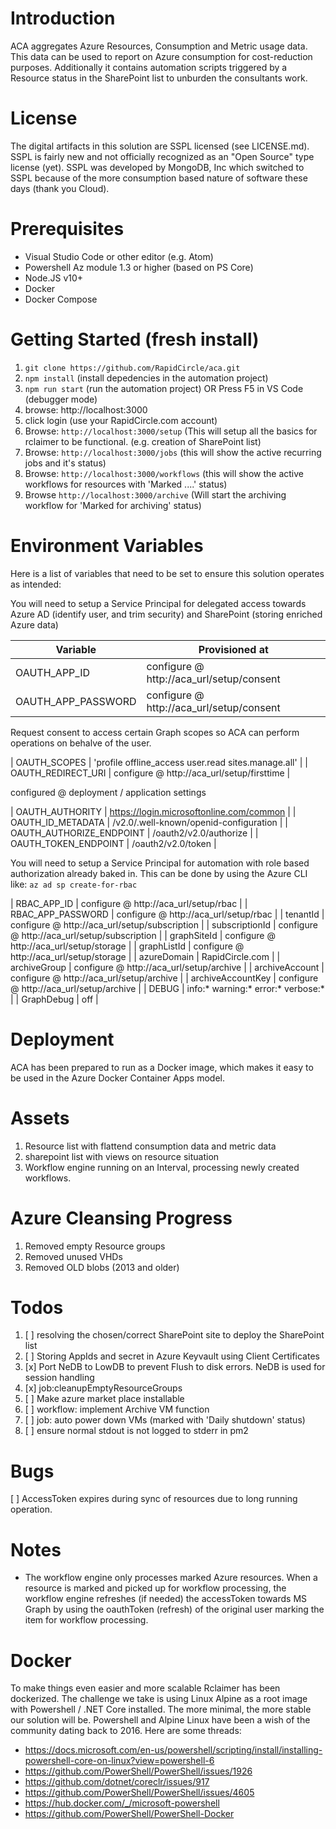 # Introduction 
ACA aggregates Azure Resources, Consumption and Metric usage data. This data can be used to report on Azure consumption for cost-reduction purposes. Additionally it contains automation scripts triggered by a Resource status in the SharePoint list to unburden the consultants work.

# License
The digital artifacts in this solution are SSPL licensed (see LICENSE.md). SSPL is fairly new and not officially recognized as an "Open Source" type license (yet). SSPL was developed by MongoDB, Inc which switched to SSPL because of
the more consumption based nature of software these days (thank you Cloud).

# Prerequisites
* Visual Studio Code or other editor (e.g. Atom)
* Powershell Az module 1.3 or higher (based on PS Core)
* Node.JS v10+
* Docker
* Docker Compose

# Getting Started (fresh install)
1. ```git clone https://github.com/RapidCircle/aca.git```
2. ```npm install``` (install depedencies in the automation project)
3. ```npm run start``` (run the automation project)   OR   Press F5 in VS Code (debugger mode)
4. browse: http://localhost:3000
5. click login (use your RapidCircle.com account)
6. Browse: ```http://localhost:3000/setup``` (This will setup all the basics for rclaimer to be functional. (e.g. creation of SharePoint list)
7. Browse: ```http://localhost:3000/jobs``` (this will show the active recurring jobs and it's status)
8. Browse: ```http://localhost:3000/workflows``` (this will show the active workflows for resources with 'Marked ....' status)
9. Browse ```http://localhost:3000/archive``` (Will start the archiving workflow for 'Marked for archiving' status)

# Environment Variables
Here is a list of variables that need to be set to ensure this solution operates as intended:

You will need to setup a Service Principal for delegated access towards Azure AD (identify user, and trim security) and SharePoint (storing enriched Azure data)

| Variable | Provisioned at |
| --- | --- |
| OAUTH_APP_ID | configure @ http://aca_url/setup/consent |
| OAUTH_APP_PASSWORD |configure @ http://aca_url/setup/consent |

Request consent to access certain Graph scopes so ACA can perform operations on behalve of the user.

| OAUTH_SCOPES | 'profile offline_access user.read sites.manage.all' |
| OAUTH_REDIRECT_URI | configure @ http://aca_url/setup/firsttime |

configured @ deployment / application settings

| OAUTH_AUTHORITY | https://login.microsoftonline.com/common | 
| OAUTH_ID_METADATA | /v2.0/.well-known/openid-configuration | 
| OAUTH_AUTHORIZE_ENDPOINT  | /oauth2/v2.0/authorize | 
| OAUTH_TOKEN_ENDPOINT | /oauth2/v2.0/token |

You will need to setup a Service Principal for automation with role based authorization already baked in. This can be done by using the Azure CLI like:
```az ad sp create-for-rbac```

| RBAC_APP_ID | configure @ http://aca_url/setup/rbac |
| RBAC_APP_PASSWORD | configure @ http://aca_url/setup/rbac |
| tenantId | configure @ http://aca_url/setup/subscription |
| subscriptionId | configure @ http://aca_url/setup/subscription |
| graphSiteId | configure @ http://aca_url/setup/storage |
| graphListId  | configure @ http://aca_url/setup/storage |
| azureDomain | RapidCircle.com |
| archiveGroup | configure @ http://aca_url/setup/archive |
| archiveAccount | configure @ http://aca_url/setup/archive |
| archiveAccountKey | configure @ http://aca_url/setup/archive |
| DEBUG | info:* warning:* error:* verbose:* |
| GraphDebug | off |

# Deployment
ACA has been prepared to run as a Docker image, which makes it easy to be used in the Azure Docker Container Apps model.

# Assets
1. Resource list with flattend consumption data and metric data
2. sharepoint list with views on resource situation
3. Workflow engine running on an Interval, processing newly created workflows. 

# Azure Cleansing Progress
1. Removed empty Resource groups
2. Removed unused VHDs
3. Removed OLD blobs (2013 and older)

# Todos
1. [ ] resolving the chosen/correct SharePoint site to deploy the SharePoint list
2. [ ] Storing AppIds and secret in Azure Keyvault using Client Certificates
3. [x] Port NeDB to LowDB to prevent Flush to disk errors. NeDB is used for session handling  
4. [x] job:cleanupEmptyResourceGroups
5. [ ] Make azure market place installable
6. [ ] workflow: implement Archive VM function 
7. [ ] job: auto power down VMs (marked with 'Daily shutdown' status)
8. [ ] ensure normal stdout is not logged to stderr in pm2

# Bugs
[ ] AccessToken expires during sync of resources due to long running operation. 

# Notes
* The workflow engine only processes marked Azure resources. When a resource is marked and picked up for workflow processing, the workflow engine refreshes (if needed) the accessToken towards MS Graph by using the oauthToken (refresh) of the original user marking the item for workflow processing.

# Docker
To make things even easier and more scalable Rclaimer has been dockerized. The challenge we take is using Linux Alpine as a root image with Powershell / .NET Core installed. The more minimal, the more stable our solution will be. Powershell and Alpine Linux have been a wish of the community dating back to 2016. Here are some threads:
* https://docs.microsoft.com/en-us/powershell/scripting/install/installing-powershell-core-on-linux?view=powershell-6
* https://github.com/PowerShell/PowerShell/issues/1926
* https://github.com/dotnet/coreclr/issues/917
* https://github.com/PowerShell/PowerShell/issues/4605
* https://hub.docker.com/_/microsoft-powershell
* https://github.com/PowerShell/PowerShell-Docker